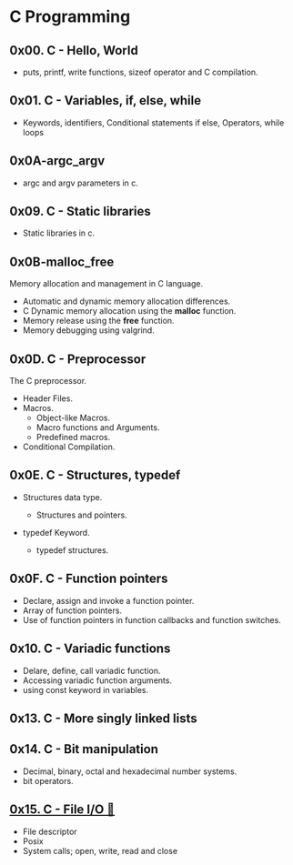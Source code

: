 # C Programming

## 0x00. C - Hello, World
 - puts, printf, write functions, sizeof operator and C compilation.

## 0x01. C - Variables, if, else, while
 - Keywords, identifiers, Conditional statements if else, Operators, while loops

## 0x0A-argc_argv
- argc and argv parameters in c.

## 0x09. C - Static libraries
- Static libraries in c.

## 0x0B-malloc_free
Memory allocation and management in C language.
- Automatic and dynamic memory allocation differences.
- C Dynamic memory allocation using the **malloc** function.
- Memory release using the **free** function.
- Memory debugging using valgrind. 

## 0x0D. C - Preprocessor
The C preprocessor.
- Header Files.
- Macros.
	- Object-like Macros.
	- Macro functions and Arguments.
	- Predefined macros.
- Conditional Compilation.

## 0x0E. C - Structures, typedef
- Structures data type.
	- Structures and pointers.
	
- typedef Keyword.
	- typedef structures.

## 0x0F. C - Function pointers
- Declare, assign and invoke a function pointer.
- Array of function pointers.
- Use of function pointers in function callbacks and function switches.

## 0x10. C - Variadic functions
- Delare, define, call variadic function.
- Accessing variadic function arguments.
- using const keyword in variables.

## 0x13. C - More singly linked lists
## 0x14. C - Bit manipulation
 - Decimal, binary, octal and hexadecimal number systems.
 - bit operators.

## [0x15. C - File I/O :open_file_folder:](0x15-file_io)
 - File descriptor
 - Posix
 - System calls; open, write, read and close
 
